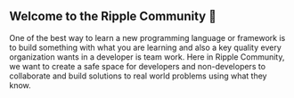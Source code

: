 ## Welcome to the Ripple Community 🎊 

One of the best way to learn a new programming language or framework is to build something with what you are learning and also a key quality every organization wants in a developer is team work.
Here in Ripple Community, we want to create a safe space for developers and non-developers to collaborate and build solutions to real world problems using what they know.
<!--

**Here are some ideas to get you started:**

🙋‍♀️ A short introduction - what is your organization all about?
🌈 Contribution guidelines - how can the community get involved?
👩‍💻 Useful resources - where can the community find your docs? Is there anything else the community should know?
🍿 Fun facts - what does your team eat for breakfast?
🧙 Remember, you can do mighty things with the power of [Markdown](https://docs.github.com/github/writing-on-github/getting-started-with-writing-and-formatting-on-github/basic-writing-and-formatting-syntax)
-->
